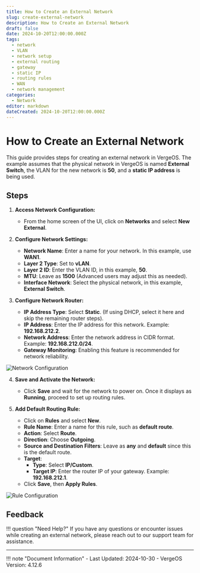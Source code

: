 ```yaml
---
title: How to Create an External Network
slug: create-external-network
description: How to Create an External Network
draft: false
date: 2024-10-20T12:00:00.000Z
tags:
  - network
  - VLAN
  - network setup
  - external routing
  - gateway
  - static IP
  - routing rules
  - WAN
  - network management
categories:
  - Network
editor: markdown
dateCreated: 2024-10-20T12:00:00.000Z
---
```


# How to Create an External Network

This guide provides steps for creating an external network in VergeOS. The example assumes that the physical network in VergeOS is named **External Switch**, the VLAN for the new network is **50**, and a **static IP address** is being used.

## Steps

1. **Access Network Configuration:**
   
   - From the home screen of the UI, click on **Networks** and select **New External**.

2. **Configure Network Settings:**
   
   - **Network Name**: Enter a name for your network. In this example, use **WAN1**.
   - **Layer 2 Type**: Set to **vLAN**.
   - **Layer 2 ID**: Enter the VLAN ID, in this example, **50**.
   - **MTU**: Leave as **1500** (Advanced users may adjust this as needed).
   - **Interface Network**: Select the physical network, in this example, **External Switch**.

3. **Configure Network Router:**
   
   - **IP Address Type**: Select **Static**. (If using DHCP, select it here and skip the remaining router steps).
   - **IP Address**: Enter the IP address for this network. Example: **192.168.212.2**.
   - **Network Address**: Enter the network address in CIDR format. Example: **192.168.212.0/24**.
   - **Gateway Monitoring**: Enabling this feature is recommended for network reliability.

![Network Configuration](/public/knowledgebase/external-network-settings.png)

4. **Save and Activate the Network:**
   
   - Click **Save** and wait for the network to power on. Once it displays as **Running**, proceed to set up routing rules.

5. **Add Default Routing Rule:**
    
   - Click on **Rules** and select **New**.
   - **Rule Name**: Enter a name for this rule, such as **default route**.
   - **Action**: Select **Route**.
   - **Direction**: Choose **Outgoing**.
   - **Source and Destination Filters**: Leave as **any** and **default** since this is the default route.
   - **Target**:
      - **Type**: Select **IP/Custom**.
      - **Target IP**: Enter the router IP of your gateway. Example: **192.168.212.1**.
   - Click **Save**, then **Apply Rules**.



![Rule Configuration](/public/knowledgebase/default-gateway-rule.png)

## Feedback

!!! question "Need Help?"
    If you have any questions or encounter issues while creating an external network, please reach out to our support team for assistance.

---

!!! note "Document Information"
     - Last Updated: 2024-10-30
     - VergeOS Version: 4.12.6
